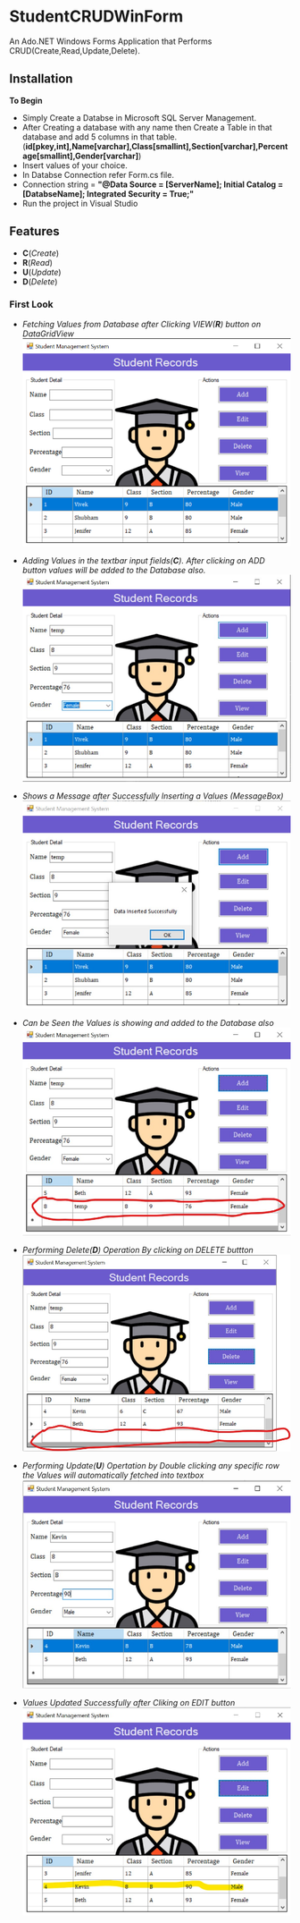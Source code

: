 # StudentCRUDWinForm
An Ado.NET Windows Forms Application that Performs CRUD(Create,Read,Update,Delete).

## Installation

**To Begin**

- Simply Create a Databse in Microsoft SQL Server Management.
- After Creating a database with any name then Create a Table in that database and add 5 columns in that table. (**id[pkey,int],Name[varchar],Class[smallint],Section[varchar],Percentage[smallint],Gender[varchar]**)
- Insert values of your choice.
- In Databse Connection refer Form.cs file.
- Connection string = **"@Data Source = [ServerName]; Initial Catalog = [DatabseName]; Integrated Security = True;"**
- Run the project in Visual Studio

## Features

- **C**(_Create_)
- **R**(_Read_)
- **U**(_Update_)
- **D**(_Delete_)


### First Look
- _Fetching Values from Database after Clicking VIEW(**R**) button on DataGridView_ 
![alt_text](https://github.com/VivekChoudhary77/StudentCRUDWinForm/blob/main/images/img1.jpg)

- _Adding Values in the textbar input fields(**C**). After clicking on ADD button values will be added to the Database also._
![alt_text](https://github.com/VivekChoudhary77/StudentCRUDWinForm/blob/main/images/img2.jpg)

- _Shows a Message after Successfully Inserting a Values (MessageBox)_
![alt_text](https://github.com/VivekChoudhary77/StudentCRUDWinForm/blob/main/images/img3.jpg)

- _Can be Seen the Values is showing and added to the Database also_
![alt_text](https://github.com/VivekChoudhary77/StudentCRUDWinForm/blob/main/images/img4.jpg)

- _Performing Delete(**D**) Operation By clicking on DELETE buttton_
![alt_text](https://github.com/VivekChoudhary77/StudentCRUDWinForm/blob/main/images/img5.jpg)

- _Performing Update(**U**) Opertation by Double clicking any specific row the Values will automatically fetched into textbox_
![alt_text](https://github.com/VivekChoudhary77/StudentCRUDWinForm/blob/main/images/img6.jpg)

- _Values Updated Successfully after Cliking on EDIT button_
![alt_text](https://github.com/VivekChoudhary77/StudentCRUDWinForm/blob/main/images/img7.jpg)
